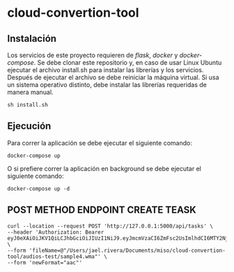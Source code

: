 # cloud-convertion-tool 

## Instalación

Los servicios de este proyecto requieren de *flask*, *docker* y *docker-compose*. Se debe clonar este repositorio y, en caso de usar Linux Ubuntu ejecutar el archivo install.sh para instalar las librerías y los servicios. Después de ejecutar el archivo se debe reiniciar la máquina virtual. Si usa un sistema operativo distinto, debe instalar las librerías requeridas de manera manual.

```
sh install.sh
```

## Ejecución

Para correr la aplicación se debe ejecutar el siguiente comando:


```
docker-compose up
```

O si prefiere correr la aplicación en background se debe ejecutar el siguiente comando:

```
docker-compose up -d
```

## POST METHOD ENDPOINT CREATE TEASK
```
curl --location --request POST 'http://127.0.0.1:5000/api/tasks' \
--header 'Authorization: Bearer eyJ0eXAiOiJKV1QiLCJhbGciOiJIUzI1NiJ9.eyJmcmVzaCI6ZmFsc2UsImlhdCI6MTY2NjM4NDY0OCwianRpIjoiYzlhMDkxMmMtZGVkYi00ZmNiLWI5MGYtMmM1MjVmZTkzOGQ4IiwidHlwZSI6ImFjY2VzcyIsInN1YiI6MTIsIm5iZiI6MTY2NjM4NDY0OCwiZXhwIjoxNjY2Mzg1NTQ4fQ.rPjBjno95bnIV07sY7pCiP5Bifm24w6d0XvYwjXszLs' \
--form 'fileName=@"/Users/jael.rivera/Documents/miso/cloud-convertion-tool/audios-test/sample4.wma"' \
--form 'newFormat="aac"'
```